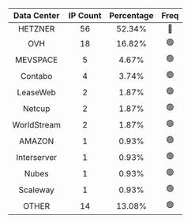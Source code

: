 | Data Center | IP Count | Percentage | Freq |
|:------------:|:--------:|:-----------:|:-----:|
| HETZNER | 56 | 52.34% | 🔴 |
| OVH | 18 | 16.82% | 🟢 |
| MEVSPACE | 5 | 4.67% | 🟢 |
| Contabo | 4 | 3.74% | 🟢 |
| LeaseWeb | 2 | 1.87% | 🟢 |
| Netcup | 2 | 1.87% | 🟢 |
| WorldStream | 2 | 1.87% | 🟢 |
| AMAZON | 1 | 0.93% | 🟢 |
| Interserver | 1 | 0.93% | 🟢 |
| Nubes | 1 | 0.93% | 🟢 |
| Scaleway | 1 | 0.93% | 🟢 |
| OTHER | 14 | 13.08% | 🟢 |